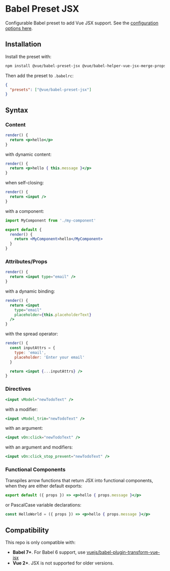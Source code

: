 # Babel Preset JSX

Configurable Babel preset to add Vue JSX support. See the [configuration options here](https://github.com/vuejs/jsx/tree/docs/init/packages/babel-preset-jsx).

## Installation

Install the preset with:

```bash
npm install @vue/babel-preset-jsx @vue/babel-helper-vue-jsx-merge-props
```

Then add the preset to `.babelrc`:

```json
{
  "presets": ["@vue/babel-preset-jsx"]
}
```

## Syntax

### Content

```jsx
render() {
  return <p>hello</p>
}
```

with dynamic content:

```jsx
render() {
  return <p>hello { this.message }</p>
}
```

when self-closing:

```jsx
render() {
  return <input />
}
```

with a component:

```jsx
import MyComponent from './my-component'

export default {
  render() {
    return <MyComponent>hello</MyComponent>
  }
}
```

### Attributes/Props

```jsx
render() {
  return <input type="email" />
}
```

with a dynamic binding:

```jsx
render() {
  return <input
    type="email"
    placeholder={this.placeholderText}
  />
}
```

with the spread operator:

```jsx
render() {
  const inputAttrs = {
    type: 'email',
    placeholder: 'Enter your email'
  }

  return <input {...inputAttrs} />
}
```

### Directives

```jsx
<input vModel="newTodoText" />
```

with a modifier:

```jsx
<input vModel_trim="newTodoText" />
```

with an argument:

```jsx
<input vOn:click="newTodoText" />
```

with an argument and modifiers:

```jsx
<input vOn:click_stop_prevent="newTodoText" />
```

### Functional Components

Transpiles arrow functions that return JSX into functional components, when they are either default exports:

```jsx
export default ({ props }) => <p>hello { props.message }</p>
```

or PascalCase variable declarations:

```jsx
const HelloWorld = ({ props }) => <p>hello { props.message }</p>
```

## Compatibility

This repo is only compatible with:

- **Babel 7+**. For Babel 6 support, use [vuejs/babel-plugin-transform-vue-jsx](https://github.com/vuejs/babel-plugin-transform-vue-jsx)
- **Vue 2+**. JSX is not supported for older versions.
